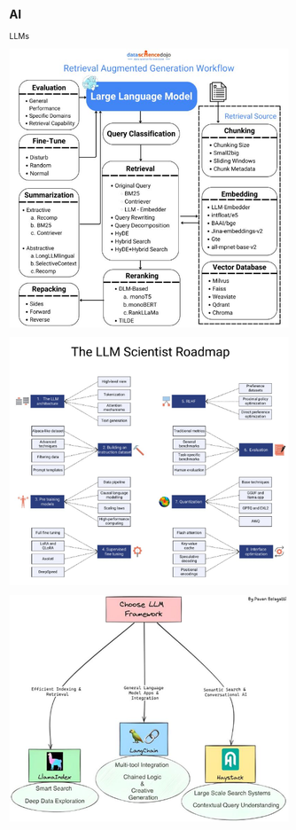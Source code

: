 ## AI


LLMs

![NLP](./img/LLMS.jpg)

![LLMs - Gramwork](./img/LLMs_roadmap_scientist.png)


![LLMs - Gramwork](./img/llms_framework.png)

